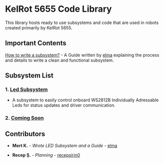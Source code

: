 # KelRot 5655 Code Library

This library hosts ready to use subsystems and code that are used in robots created primarily by KelRot 5655.

## Important Contents

[How to write a subsystem?](https://github.com/KelRot/kelrot-library/blob/led-subsystem/docs/Guide.md) - A Guide written by [elma](https://github.com/mekathegapple) explaining the process and details to write a clean and functional subsystem.

## Subsystem List

### 1. [Led Subsystem](https://github.com/KelRot/kelrot-library/blob/led-subsystem/src/main/java/frc/robot/subsystems/Led.java)
- A subsystem to easily control onboard WS2812B Individually Adressable Leds for status updates and driver communication.

### 2. [Coming Soon](https://www.touchgrasss.com/)


## Contributors

- **Mert K.** - *Wrote LED Subsystem and a Guide* - [elma](https://github.com/mekathegapple)

- **Recep Ş.** - *Planning* - [recepsirin0](https://github.com/recepsirin0)
